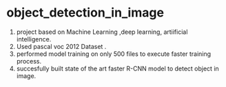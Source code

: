 # object_detection_in_image
1. project based on Machine Learning ,deep learning, artiificial intelligence.
2. Used pascal voc 2012 Dataset .
3. performed model training on only 500 files to execute faster training process.
4. succesfully built state of the art faster R-CNN model to detect object in image.
